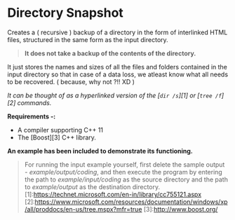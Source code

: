 # Directory Snapshot
Creates a ( recursive ) backup of a directory in the form of interlinked HTML files, structured in the same form as the input directory.  
 >**It does not take a backup of the contents of the directory.**
 
It just stores the names and sizes of all the files and folders contained in the input directory so that in case of a data loss, we atleast know what all needs to be recovered. ( because, why not ?!! XD )  

*It can be thought of as a hyperlinked version of the [`dir /s`][1] or [`tree /f`][2] commands.*

**Requirements -:**
 - A compiler supporting C++ 11
 - The [Boost][3] C++ library.

**An example has been included to demonstrate its functioning.**  
 > For running the input example yourself, first delete the sample output -  *example/output/coding*, and then execute the program by entering the path to *example/input/coding* as the source directory and the path to *example/output* as the destination directory.
[1]:https://technet.microsoft.com/en-in/library/cc755121.aspx
[2]:https://www.microsoft.com/resources/documentation/windows/xp/all/proddocs/en-us/tree.mspx?mfr=true
[3]:http://www.boost.org/

